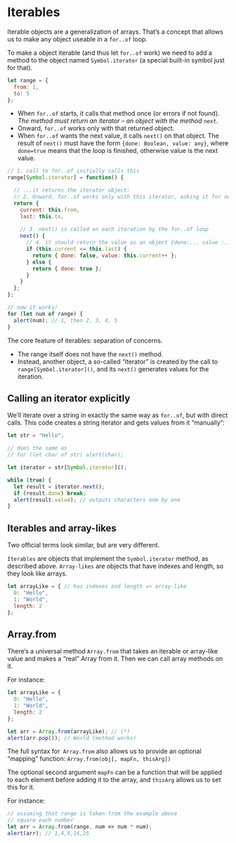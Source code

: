 # Iterables
Iterable objects are a generalization of arrays. That’s a concept that allows us to make any object useable in a ``for..of`` loop.

To make a object iterable (and thus let ``for..of`` work) we need to add a method to the object named ``Symbol.iterator`` (a special built-in symbol just for that).
```js
let range = {
  from: 1,
  to: 5
};
```

- When ``for..of`` starts, it calls that method once (or errors if not found). _The method must return an iterator – an object with the method ``next``_.
- Onward, ``for..of`` works only with that returned object.
- When ``for..of`` wants the next value, it calls ``next()`` on that object.
The result of ``next()`` must have the form ``{done: Boolean, value: any}``, where ``done=true`` means that the loop is finished, otherwise value is the next value.
```js
// 1. call to for..of initially calls this
range[Symbol.iterator] = function() {

  // ...it returns the iterator object:
  // 2. Onward, for..of works only with this iterator, asking it for next values
  return {
    current: this.from,
    last: this.to,
    
    // 3. next() is called on each iteration by the for..of loop
    next() {
      // 4. it should return the value as an object {done:.., value :...}
      if (this.current <= this.last) {
        return { done: false, value: this.current++ };
      } else {
        return { done: true };
      }
    }
  };
};

// now it works!
for (let num of range) {
  alert(num); // 1, then 2, 3, 4, 5
}
```

The core feature of iterables: separation of concerns.

- The range itself does not have the ``next()`` method.
- Instead, another object, a so-called “iterator” is created by the call to ``range[Symbol.iterator]()``, and its ``next()`` generates values for the iteration.

## Calling an iterator explicitly
We’ll iterate over a string in exactly the same way as ``for..of``, but with direct calls. This code creates a string iterator and gets values from it “manually”:
```js
let str = "Hello";

// does the same as
// for (let char of str) alert(char);

let iterator = str[Symbol.iterator]();

while (true) {
  let result = iterator.next();
  if (result.done) break;
  alert(result.value); // outputs characters one by one
}
```

## Iterables and array-likes
Two official terms look similar, but are very different.

``Iterables`` are objects that implement the ``Symbol.iterator`` method, as described above.
``Array-likes`` are objects that have indexes and length, so they look like arrays.
```js
let arrayLike = { // has indexes and length => array-like
  0: "Hello",
  1: "World",
  length: 2
};
```
## Array.from
There’s a universal method ``Array.from`` that takes an iterable or array-like value and makes a “real” Array from it. Then we can call array methods on it.

For instance:
```js
let arrayLike = {
  0: "Hello",
  1: "World",
  length: 2
};

let arr = Array.from(arrayLike); // (*)
alert(arr.pop()); // World (method works)
```

The full syntax for`` Array.from`` also allows us to provide an optional “mapping” function:
``Array.from(obj[, mapFn, thisArg])``

The optional second argument ``mapFn`` can be a function that will be applied to each element before adding it to the array, and ``thisArg`` allows us to set this for it.

For instance:
```js
// assuming that range is taken from the example above
// square each number
let arr = Array.from(range, num => num * num);
alert(arr); // 1,4,9,16,25
```